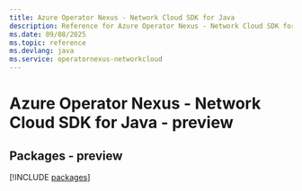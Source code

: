 ```yaml
---
title: Azure Operator Nexus - Network Cloud SDK for Java
description: Reference for Azure Operator Nexus - Network Cloud SDK for Java
ms.date: 09/08/2025
ms.topic: reference
ms.devlang: java
ms.service: operatornexus-networkcloud
---
```

# Azure Operator Nexus - Network Cloud SDK for Java - preview
## Packages - preview
[!INCLUDE [packages](operator-nexus---network-cloud-index.md)]